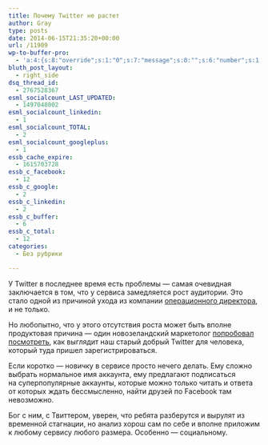 ```yaml
---
title: Почему Twitter не растет
author: Gray
type: posts
date: 2014-06-15T21:35:20+00:00
url: /11909
wp-to-buffer-pro:
  - 'a:4:{s:8:"override";s:1:"0";s:7:"message";s:0:"";s:6:"number";s:1:"1";s:16:"alternateMessage";s:0:"";}'
bluth_post_layout:
  - right_side
dsq_thread_id:
  - 2767528367
esml_socialcount_LAST_UPDATED:
  - 1497048002
esml_socialcount_linkedin:
  - 1
esml_socialcount_TOTAL:
  - 2
esml_socialcount_googleplus:
  - 1
essb_cache_expire:
  - 1615703728
essb_c_facebook:
  - 12
essb_c_google:
  - 2
essb_c_linkedin:
  - 2
essb_c_buffer:
  - 6
essb_c_total:
  - 12
categories:
  - Без рубрики

---
```








У Twitter в последнее время есть проблемы — самая очевидная заключается в том, что у сервиса замедляется рост аудитории. Это стало одной из причиной ухода из компании <a href="http://recode.net/2014/06/12/twitter-coo-steps-down-from-job-on-twitter-but-stays-as-strategic-advisor/" target="_blank">операционного директора</a>, и не только.

Но любопытно, что у этого отсутствия роста может быть вполне продуктовая причина — один новозеландский маркетолог <a href="http://owened.co.nz/i-signed-up-for-a-new-twitter-account-to-see-why-the-company-is-struggling" target="_blank">попробовал посмотреть</a>, как выглядит наш старый добрый Twitter для человека, который туда пришел зарегистрироваться.

Если коротко — новичку в сервисе просто нечего делать. Ему сложно выбрать нормальное имя аккаунта, ему предлагают подписаться на суперпопулярные аккаунты, которые можно только читать и ответа от которых ждать бессмысленно, найти друзей по Facebook там невозможно.

Бог с ним, с Твиттером, уверен, что ребята разберутся и вырулят из временной стагнации, но анализ хорош сам по себе и вполне приложим к любому сервису любого размера. Особенно — социальному.